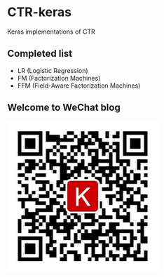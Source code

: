 # CTR-keras
Keras implementations of CTR


## Completed list
- LR (Logistic Regression)
- FM (Factorization Machines)
- FFM (Field-Aware Factorization Machines)


## Welcome to WeChat blog
![](qrcode_for_gh_213bdb5b4f27_344.jpg)
